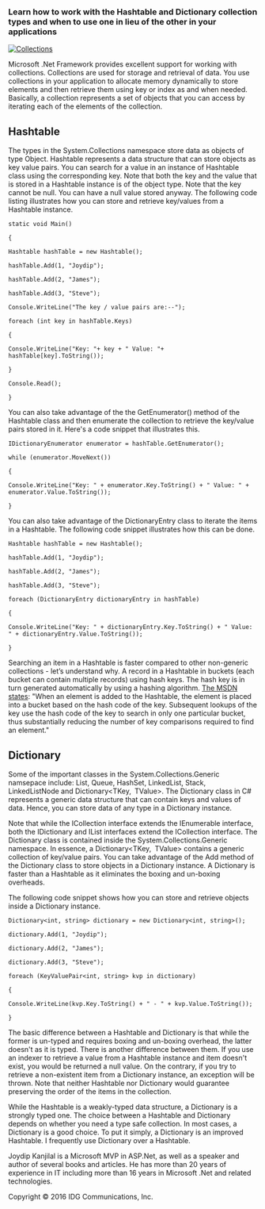 ﻿

### Learn how to work with the Hashtable and Dictionary collection types and when to use one in lieu of the other in your applications

  [![Collections](https://images.techhive.com/images/article/2016/05/collections-100663514-primary.idge.jpg?auto=webp&quality=85,70)]()

Microsoft .Net Framework provides excellent support for working with collections. Collections are used for storage and retrieval of data. You use collections in your application to allocate memory dynamically to store elements and then retrieve them using key or index as and when needed. Basically, a collection represents a set of objects that you can access by iterating each of the elements of the collection.

## **Hashtable**

The types in the System.Collections namespace store data as objects of type Object. Hashtable represents a data structure that can store objects as key value pairs. You can search for a value in an instance of Hashtable class using the corresponding key. Note that both the key and the value that is stored in a Hashtable instance is of the object type. Note that the key cannot be null. You can have a null value stored anyway. The following code listing illustrates how you can store and retrieve key/values from a Hashtable instance.

`static void Main()`

 `{`

 `Hashtable hashTable = new Hashtable();`

 `hashTable.Add(1, "Joydip");`

 `hashTable.Add(2, "James");`

 `hashTable.Add(3, "Steve");`

 `Console.WriteLine("The key / value pairs are:--");`

 `foreach (int key in hashTable.Keys)`

 `{`

 `Console.WriteLine("Key: "+ key + " Value: "+ hashTable[key].ToString());`

 `}`

 `Console.Read();`

 `}`

You can also take advantage of the the GetEnumerator() method of the Hashtable class and then enumerate the collection to retrieve the key/value pairs stored in it. Here's a code snippet that illustrates this.

`IDictionaryEnumerator enumerator = hashTable.GetEnumerator();`

`while (enumerator.MoveNext())`

`{`

`Console.WriteLine("Key: " + enumerator.Key.ToString() + " Value: " + enumerator.Value.ToString());`

`}`

You can also take advantage of the DictionaryEntry class to iterate the items in a Hashtable. The following code snippet illustrates how this can be done.

`Hashtable hashTable = new Hashtable();`

`hashTable.Add(1, "Joydip");`

`hashTable.Add(2, "James");`

`hashTable.Add(3, "Steve");`

`foreach (DictionaryEntry dictionaryEntry in hashTable)`

`{`

 `Console.WriteLine("Key: " + dictionaryEntry.Key.ToString() + " Value: " + dictionaryEntry.Value.ToString());`

`}`

Searching an item in a Hashtable is faster compared to other non-generic collections - let’s understand why. A record in a Hashtable in buckets (each bucket can contain multiple records) using hash keys. The hash key is in turn generated automatically by using a hashing algorithm. [The MSDN states](https://msdn.microsoft.com/en-us/library/system.collections.hashtable(v=vs.110).aspx): "When an element is added to the Hashtable, the element is placed into a bucket based on the hash code of the key. Subsequent lookups of the key use the hash code of the key to search in only one particular bucket, thus substantially reducing the number of key comparisons required to find an element."

## **Dictionary**

Some of the important classes in the System.Collections.Generic namsepace include: List<T>, Queue<T>, HashSet<T>, LinkedList<T>, Stack<T>, LinkedListNode<T> and Dictionary<TKey, TValue>. The Dictionary class in C# represents a generic data structure that can contain keys and values of data. Hence, you can store data of any type in a Dictionary instance.

Note that while the ICollection interface extends the IEnumerable interface, both the IDictionary and IList interfaces extend the ICollection interface. The Dictionary class is contained inside the System.Collections.Generic namespace. In essence, a Dictionary<TKey, TValue> contains a generic collection of key/value pairs. You can take advantage of the Add method of the Dictionary class to store objects in a Dictionary instance. A Dictionary is faster than a Hashtable as it eliminates the boxing and un-boxing overheads.

The following code snippet shows how you can store and retrieve objects inside a Dictionary instance.

`Dictionary<int, string> dictionary = new Dictionary<int, string>();`

`dictionary.Add(1, "Joydip");`

`dictionary.Add(2, "James");`

`dictionary.Add(3, "Steve");`

`foreach (KeyValuePair<int, string> kvp in dictionary)`

`{`

`Console.WriteLine(kvp.Key.ToString() + " - " + kvp.Value.ToString());`

`}`

The basic difference between a Hashtable and Dictionary is that while the former is un-typed and requires boxing and un-boxing overhead, the latter doesn't as it is typed. There is another difference between them. If you use an indexer to retrieve a value from a Hashtable instance and item doesn't exist, you would be returned a null value. On the contrary, if you try to retrieve a non-existent item from a Dictionary instance, an exception will be thrown. Note that neither Hashtable nor Dictionary would guarantee preserving the order of the items in the collection.

While the Hashtable is a weakly-typed data structure, a Dictionary is a strongly typed one. The choice between a Hashtable and Dictionary depends on whether you need a type safe collection. In most cases, a Dictionary is a good choice. To put it simply, a Dictionary is an improved Hashtable. I frequently use Dictionary over a Hashtable.

Joydip Kanjilal is a Microsoft MVP in ASP.Net, as well as a speaker and author of several books and articles. He has more than 20 years of experience in IT including more than 16 years in Microsoft .Net and related technologies.

Copyright © 2016 IDG Communications, Inc.